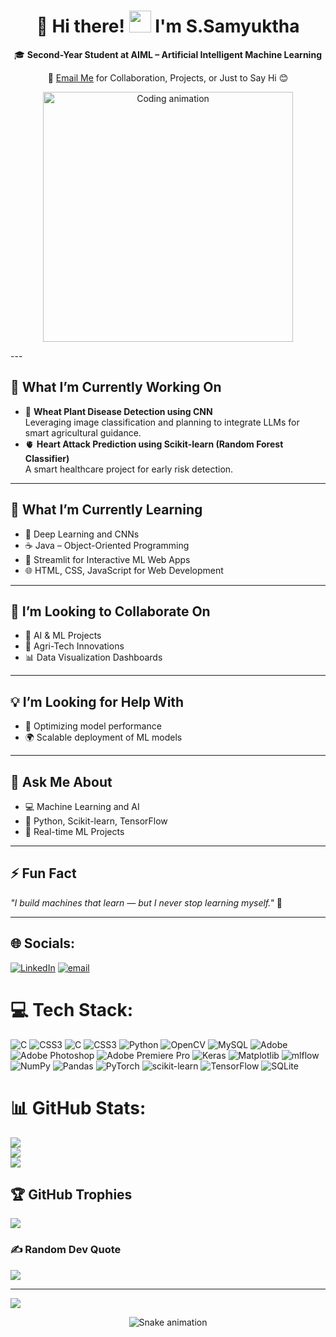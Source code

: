 <h1 align="center">💫 Hi there! <img src="https://media.giphy.com/media/hvRJCLFzcasrR4ia7z/giphy.gif" width="35"> I'm S.Samyuktha</h1>
<p align="center">
🎓 <strong>Second-Year Student at AIML – Artificial Intelligent Machine Learning</strong><br/>
</p>
<p align="center">
📧 <a href="samyukthasundararajan06@gmail.com">Email Me</a> for Collaboration, Projects, or Just to Say Hi 😊
</p>
<p align="center">
  <img src="https://raw.githubusercontent.com/abhisheknaiidu/abhisheknaiidu/master/code.gif" width="400" alt="Coding animation" />
</p>
---

## 🚀 What I’m Currently Working On
- 🌾 **Wheat Plant Disease Detection using CNN**  
   Leveraging image classification and planning to integrate LLMs for smart agricultural guidance.
- 🫀 **Heart Attack Prediction using Scikit-learn (Random Forest Classifier)**  
   A smart healthcare project for early risk detection.

---

## 🌱 What I’m Currently Learning
- 🧠 Deep Learning and CNNs  
- ☕ Java – Object-Oriented Programming  
- 🧪 Streamlit for Interactive ML Web Apps  
- 🌐 HTML, CSS, JavaScript for Web Development

---

## 🤝 I’m Looking to Collaborate On
- 🔬 AI & ML Projects  
- 🌿 Agri-Tech Innovations  
- 📊 Data Visualization Dashboards

---

## 💡 I’m Looking for Help With
- 🤖 Optimizing model performance  
- 🌍 Scalable deployment of ML models  

---

## 💬 Ask Me About
- 💻 Machine Learning and AI  
- 🐍 Python, Scikit-learn, TensorFlow  
- 🎯 Real-time ML Projects  

---

## ⚡ Fun Fact  
_"I build machines that learn — but I never stop learning myself."_ 💙

---


## 🌐 Socials:
[![LinkedIn](https://img.shields.io/badge/LinkedIn-%230077B5.svg?logo=linkedin&logoColor=white)](https://linkedin.com/in/samyuktha-sundararajan-778888329) [![email](https://img.shields.io/badge/Email-D14836?logo=gmail&logoColor=white)](mailto:samyukthasundararajan06@gmail.com) 

# 💻 Tech Stack:
![C](https://img.shields.io/badge/c-%2300599C.svg?style=for-the-badge&logo=c&logoColor=white) ![CSS3](https://img.shields.io/badge/css3-%231572B6.svg?style=for-the-badge&logo=css3&logoColor=white) ![C](https://img.shields.io/badge/c-%2300599C.svg?style=for-the-badge&logo=c&logoColor=white) ![CSS3](https://img.shields.io/badge/css3-%231572B6.svg?style=for-the-badge&logo=css3&logoColor=white) ![Python](https://img.shields.io/badge/python-3670A0?style=for-the-badge&logo=python&logoColor=ffdd54) ![OpenCV](https://img.shields.io/badge/opencv-%23white.svg?style=for-the-badge&logo=opencv&logoColor=white) ![MySQL](https://img.shields.io/badge/mysql-4479A1.svg?style=for-the-badge&logo=mysql&logoColor=white) ![Adobe](https://img.shields.io/badge/adobe-%23FF0000.svg?style=for-the-badge&logo=adobe&logoColor=white) ![Adobe Photoshop](https://img.shields.io/badge/adobe%20photoshop-%2331A8FF.svg?style=for-the-badge&logo=adobe%20photoshop&logoColor=white) ![Adobe Premiere Pro](https://img.shields.io/badge/Adobe%20Premiere%20Pro-9999FF.svg?style=for-the-badge&logo=Adobe%20Premiere%20Pro&logoColor=white) ![Keras](https://img.shields.io/badge/Keras-%23D00000.svg?style=for-the-badge&logo=Keras&logoColor=white) ![Matplotlib](https://img.shields.io/badge/Matplotlib-%23ffffff.svg?style=for-the-badge&logo=Matplotlib&logoColor=black) ![mlflow](https://img.shields.io/badge/mlflow-%23d9ead3.svg?style=for-the-badge&logo=numpy&logoColor=blue) ![NumPy](https://img.shields.io/badge/numpy-%23013243.svg?style=for-the-badge&logo=numpy&logoColor=white) ![Pandas](https://img.shields.io/badge/pandas-%23150458.svg?style=for-the-badge&logo=pandas&logoColor=white) ![PyTorch](https://img.shields.io/badge/PyTorch-%23EE4C2C.svg?style=for-the-badge&logo=PyTorch&logoColor=white) ![scikit-learn](https://img.shields.io/badge/scikit--learn-%23F7931E.svg?style=for-the-badge&logo=scikit-learn&logoColor=white) ![TensorFlow](https://img.shields.io/badge/TensorFlow-%23FF6F00.svg?style=for-the-badge&logo=TensorFlow&logoColor=white) ![SQLite](https://img.shields.io/badge/sqlite-%2307405e.svg?style=for-the-badge&logo=sqlite&logoColor=white)
# 📊 GitHub Stats:
![](https://github-readme-stats.vercel.app/api?username=SamyukthaS06&theme=dark&hide_border=false&include_all_commits=true&count_private=false)<br/>
![](https://nirzak-streak-stats.vercel.app/?user=SamyukthaS06&theme=dark&hide_border=false)<br/>
![](https://github-readme-stats.vercel.app/api/top-langs/?username=SamyukthaS06&theme=dark&hide_border=false&include_all_commits=true&count_private=false&layout=compact)

## 🏆 GitHub Trophies
![](https://github-profile-trophy.vercel.app/?username=SamyukthaS06&theme=radical&no-frame=false&no-bg=true&margin-w=4)

### ✍️ Random Dev Quote
![](https://quotes-github-readme.vercel.app/api?type=horizontal&theme=radical)

---
[![](https://visitcount.itsvg.in/api?id=SamyukthaS06&icon=0&color=0)](https://visitcount.itsvg.in)

<!-- Proudly created with GPRM ( https://gprm.itsvg.in ) -->
<div align="center">
  <img src="https://profile-readme-generator.com/assets/snake.svg" alt="Snake animation" />
</div>
